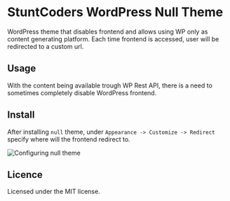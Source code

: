 # StuntCoders WordPress Null Theme
WordPress theme that disables frontend and allows using WP only as content generating platform. Each time frontend is accessed, user will be redirected to a custom url.

## Usage
With the content being available trough WP Rest API, there is a need to sometimes completely disable WordPress frontend.

## Install
After installing `null` theme, under `Appearance -> Customize -> Redirect` specify where will the frontend redirect to.

![Configuring null theme](https://s3-eu-west-1.amazonaws.com/stcd/stunt_wp_null_theme/null-theme.gif)

## Licence
Licensed under the MIT license.
